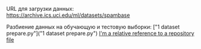 URL для загрузки данных: https://archive.ics.uci.edu/ml/datasets/spambase

Разбиение данных на обучающую и тестовую выборки: ["1 dataset prepare.py"]("1 dataset prepare.py")
[I'm a relative reference to a repository file](./README.md)
